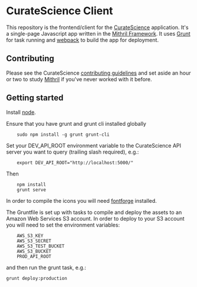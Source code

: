 # CurateScience Client

This repository is the frontend/client for the [CurateScience](https://www.curatescience.org/) application. It's a single-page Javascript app written in the [Mithril Framework](https://lhorie.github.io/mithril/). It uses [Grunt](http://gruntjs.com/) for task running and [webpack](http://webpack.github.io/) to build the app for deployment. 

## Contributing

Please see the CurateScience [contributing guidelines](https://github.com/ScienceCommons/api/blob/master/CONTRIBUTING.md) and set aside an hour or two to study [Mithril](https://lhorie.github.io/mithril/) if you've never worked with it before.

## Getting started


Install [node](http://nodejs.org/download/).

Ensure that you have grunt and grunt cli installed globally

```
    sudo npm install -g grunt grunt-cli
```

Set your DEV_API_ROOT environment variable to the CurateScience API server you want to query (trailing slash required), e.g.:

```
    export DEV_API_ROOT="http://localhost:5000/"
```

Then

```
    npm install
    grunt serve
```

In order to compile the icons you will need [fontforge](http://fontforge.github.io/en-US/) installed.

The Gruntfile is set up with tasks to compile and deploy the assets to an Amazon Web Services S3 account. In order to deploy to your S3 account you will need to set the environment variables:
```
    AWS_S3_KEY
    AWS_S3_SECRET
    AWS_S3_TEST_BUCKET
    AWS_S3_BUCKET
    PROD_API_ROOT
```
and then run the grunt task, e.g.:
```
grunt deploy:production
```
